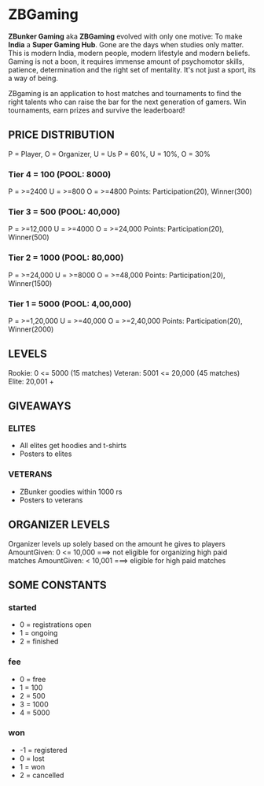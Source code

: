 # ZBGaming

**ZBunker Gaming** aka **ZBGaming** evolved with only one motive: To make **India** a **Super Gaming Hub**. Gone are the days when studies only matter. This is modern India, modern people, modern lifestyle and modern beliefs. Gaming is not a boon, it requires immense amount of psychomotor skills, patience, determination and the right set of mentality. It's not just a sport, its a way of being.

ZBgaming is an application to host matches and tournaments to find the right talents who can raise the bar for the next generation of gamers. Win tournaments, earn prizes and survive the leaderboard!

## PRICE DISTRIBUTION

P = Player, O = Organizer, U = Us
P = 60%, U = 10%, O = 30%

### Tier 4 = 100 (POOL: 8000)
P = >=2400
U = >=800
O = >=4800
Points: Participation(20), Winner(300)

### Tier 3 = 500 (POOL: 40,000)
P = >=12,000
U = >=4000
O = >=24,000
Points: Participation(20), Winner(500)

### Tier 2 = 1000 (POOL: 80,000)
P = >=24,000
U = >=8000
O = >=48,000
Points: Participation(20), Winner(1500)

### Tier 1 = 5000 (POOL: 4,00,000)
P = >=1,20,000
U = >=40,000
O = >=2,40,000
Points: Participation(20), Winner(2000)

## LEVELS
Rookie: 0 <= 5000 (15 matches)
Veteran: 5001 <= 20,000 (45 matches)
Elite:  20,001 +

## GIVEAWAYS

### ELITES
- All elites get hoodies and t-shirts
- Posters to elites

### VETERANS
- ZBunker goodies within 1000 rs
- Posters to veterans

## ORGANIZER LEVELS
Organizer levels up solely based on the amount he gives to players
AmountGiven: 0 <= 10,000 ===> not eligible for organizing high paid matches
AmountGiven: < 10,001 ===> eligible for high paid matches

## SOME CONSTANTS
### started
- 0 = registrations open
- 1 = ongoing
- 2 = finished

### fee
- 0 = free
- 1 = 100
- 2 = 500
- 3 = 1000
- 4 = 5000

### won
- -1 = registered
- 0 = lost
- 1 = won
- 2 = cancelled
